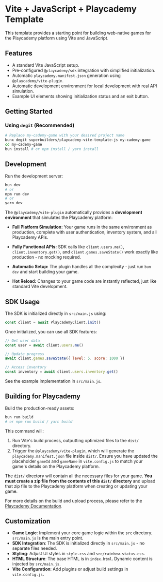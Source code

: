 # Vite + JavaScript + Playcademy Template

This template provides a starting point for building web-native games for the Playcademy platform using Vite and JavaScript.

## Features

- A standard Vite JavaScript setup.
- Pre-configured `@playcademy/sdk` integration with simplified initialization.
- Automatic `playcademy.manifest.json` generation using `@playcademy/vite-plugin`.
- Automatic development environment for local development with real API simulation.
- Example UI elements showing initialization status and an exit button.

## Getting Started

### Using `degit` (Recommended)

```bash
# Replace my-cademy-game with your desired project name
bunx degit superbuilders/playcademy-vite-template-js my-cademy-game
cd my-cademy-game
bun install # or npm install / yarn install
```

## Development

Run the development server:

```bash
bun dev
# or
npm run dev
# or
yarn dev
```

The `@playcademy/vite-plugin` automatically provides a **development environment** that simulates the Playcademy platform:

- **Full Platform Simulation:** Your game runs in the same environment as production, complete with user authentication, inventory system, and all Playcademy APIs.

- **Fully Functional APIs:** SDK calls like `client.users.me()`, `client.inventory.get()`, and `client.games.saveState()` work exactly like production - no mocking required.

- **Automatic Setup:** The plugin handles all the complexity - just run `bun dev` and start building your game.

- **Hot Reload:** Changes to your game code are instantly reflected, just like standard Vite development.

## SDK Usage

The SDK is initialized directly in `src/main.js` using:

```javascript
const client = await PlaycademyClient.init()
```

Once initialized, you can use all SDK features:

```javascript
// Get user data
const user = await client.users.me()

// Update progress
await client.games.saveState({ level: 5, score: 1000 })

// Access inventory
const inventory = await client.users.inventory.get()
```

See the example implementation in `src/main.js`.

## Building for Playcademy

Build the production-ready assets:

```bash
bun run build
# or npm run build / yarn build
```

This command will:

1. Run Vite's build process, outputting optimized files to the `dist/` directory.
2. Trigger the `@playcademy/vite-plugin`, which will generate the `playcademy.manifest.json` file inside `dist/`. Ensure you have updated the placeholder `gameId` and `gameName` in `vite.config.js` to match your game's details on the Playcademy platform.

The `dist/` directory will contain all the necessary files for your game. **You must create a zip file from the contents of this `dist/` directory** and upload that zip file to the Playcademy platform when creating or updating your game.

For more details on the build and upload process, please refer to the [Playcademy Documentation](https://docs.playcademy.net).

## Customization

- **Game Logic**: Implement your core game logic within the `src` directory. `src/main.js` is the main entry point.
- **SDK Integration**: The SDK is initialized directly in `src/main.js` - no separate files needed.
- **Styling**: Adjust UI styles in `style.css` and `src/rainbow-status.css`.
- **HTML Structure**: The base HTML is in `index.html`. Dynamic content is injected by `src/main.js`.
- **Vite Configuration**: Add plugins or adjust build settings in `vite.config.js`.
